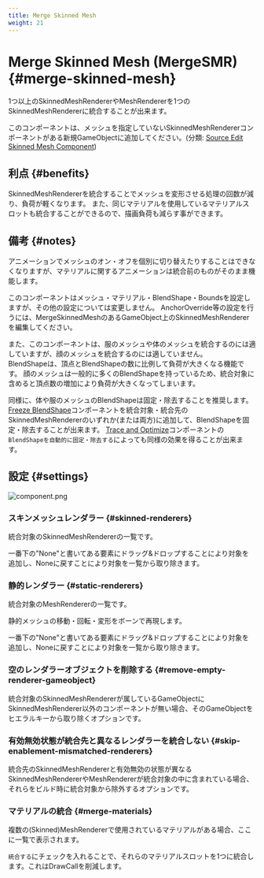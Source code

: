 ```yaml
---
title: Merge Skinned Mesh
weight: 21
---
```


# Merge Skinned Mesh (MergeSMR) {#merge-skinned-mesh}

1つ以上のSkinnedMeshRendererやMeshRendererを1つのSkinnedMeshRendererに統合することが出来ます。

このコンポーネントは、メッシュを指定していないSkinnedMeshRendererコンポーネントがある新規GameObjectに追加してください。(分類: [Source Edit Skinned Mesh Component](../../component-kind/edit-skinned-mesh-components#source-component))

## 利点 {#benefits}

SkinnedMeshRendererを統合することでメッシュを変形させる処理の回数が減り、負荷が軽くなります。
また、同じマテリアルを使用しているマテリアルスロットも統合することができるので、描画負荷も減らす事ができます。

## 備考 {#notes}
アニメーションでメッシュのオン・オフを個別に切り替えたりすることはできなくなりますが、マテリアルに関するアニメーションは統合前のものがそのまま機能します。

このコンポーネントはメッシュ・マテリアル・BlendShape・Boundsを設定しますが、その他の設定については変更しません。
AnchorOverride等の設定を行うには、MergeSkinnedMeshのあるGameObject上のSkinnedMeshRendererを編集してください。

また、このコンポーネントは、服のメッシュや体のメッシュを統合するのには適していますが、顔のメッシュを統合するのには適していません。\
BlendShapeは、頂点とBlendShapeの数に比例して負荷が大きくなる機能です。
顔のメッシュは一般的に多くのBlendShapeを持っているため、統合対象に含めると頂点数の増加により負荷が大きくなってしまいます。

同様に、体や服のメッシュのBlendShapeは固定・除去することを推奨します。
[Freeze BlendShape](../freeze-blendshape)コンポーネントを統合対象・統合先のSkinnedMeshRendererのいずれか(または両方)に追加して、BlendShapeを固定・除去することが出来ます。
[Trace and Optimize](../trace-and-optimize)コンポーネントの`BlendShapeを自動的に固定・除去する`によっても同様の効果を得ることが出来ます。

## 設定 {#settings}

![component.png](component.png)

### スキンメッシュレンダラー {#skinned-renderers}

統合対象のSkinnedMeshRendererの一覧です。

一番下の"None"と書いてある要素にドラッグ&ドロップすることにより対象を追加し、Noneに戻すことにより対象を一覧から取り除きます。

### 静的レンダラー {#static-renderers}

統合対象のMeshRendererの一覧です。

静的メッシュの移動・回転・変形をボーンで再現します。

一番下の"None"と書いてある要素にドラッグ&ドロップすることにより対象を追加し、Noneに戻すことにより対象を一覧から取り除きます。

### 空のレンダラーオブジェクトを削除する {#remove-empty-renderer-gameobject}

統合対象のSkinnedMeshRendererが属しているGameObjectにSkinnedMeshRenderer以外のコンポーネントが無い場合、そのGameObjectをヒエラルキーから取り除くオプションです。

### 有効無効状態が統合先と異なるレンダラーを統合しない {#skip-enablement-mismatched-renderers}

統合先のSkinnedMeshRendererと有効無効の状態が異なるSkinnedMeshRendererやMeshRendererが統合対象の中に含まれている場合、それらをビルド時に統合対象から除外するオプションです。

### マテリアルの統合 {#merge-materials}

複数の(Skinned)MeshRendererで使用されているマテリアルがある場合、ここに一覧で表示されます。

`統合する`にチェックを入れることで、それらのマテリアルスロットを1つに統合します。これはDrawCallを削減します。
